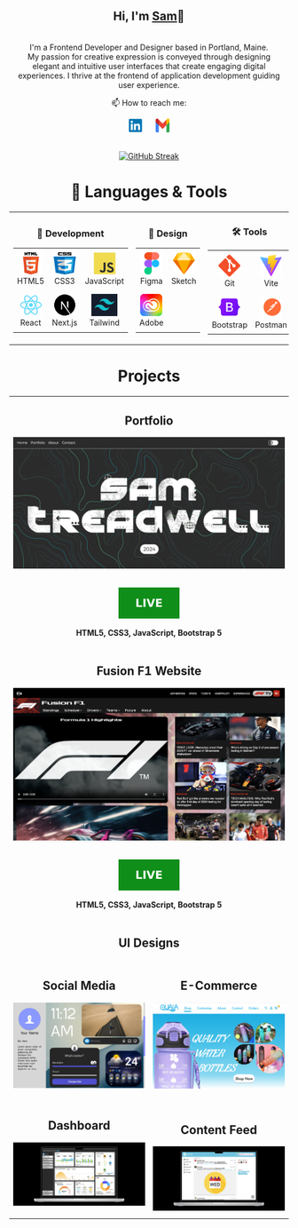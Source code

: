 <h2 align="center">Hi, I'm <a href="https://www.linkedin.com/in/sam-treadwell-70b548272/"  
  title="Profile">Sam</a>👋</h2>
<br>

<p align="center" style="max-width: 50vw; margin: 0 auto;">
I'm a Frontend Developer and Designer based in Portland, Maine.<br>
My passion for creative expression is conveyed through designing elegant and intuitive user interfaces that create engaging digital experiences.
I thrive at the frontend of application development guiding user experience.

<div align="center">
  <p>📫 How to reach me:</p>
  <a href="https://www.linkedin.com/in/sam-treadwell-70b548272/" style="margin-right: 10px; text-decoration: none;">
    <img src="icons/linkedin.svg" alt="LinkedIn" height="25" width="25" />
  </a>
  <a href="mailto:s.treadwell11@gmail.com" style="margin-left: 10px; text-decoration: none;">
    <img src="icons/gmail.svg" alt="Gmail" height="25" width="25" />
  </a>
</div>
<br>

<p align="center">
  <a href="https://git.io/streak-stats">
    <img src="https://streak-stats.demolab.com?user=treaddevs&theme=dark" alt="GitHub Streak"/>
  </a>
</p>

<h1 align="center">🚀 Languages & Tools</h1>

<table align="center">
  <tr>
    <td>
      <h3 align="center">👾 Development</h3>
      <table>
        <tr>
          <td align="center" height="70" width="70">
            <img src="icons/html.png" alt="HTML" width="40" height="40"/><br/>HTML5
          </td>
          <td align="center" height="70" width="70">
            <img src="icons/css.png" alt="CSS" width="40" height="40"/><br/>CSS3
          </td>
          <td align="center" height="70" width="70">
            <img src="icons/javascript.svg" alt="JavaScript" width="40" height="40"/><br/>JavaScript
          </td>
        </tr>
        <tr>
          <td align="center" height="70" width="70">
            <img src="icons/react.svg" alt="React" width="40" height="40"/><br/>React
          </td>
          <td align="center" height="70" width="70">
            <img src="icons/next.svg" alt="Next.js" width="40" height="40"/><br/>Next.js
          </td>
          <td align="center" height="70" width="70">
            <img src="icons/tailwind.png" alt="Tailwind CSS" height="40"/><br/>Tailwind
          </td>
        </tr>
      </table>
    </td>
    <td>
      <h3 align="center">🎨 Design</h3>
      <table>
        <tr>
          <td align="center" height="70" width="70">
            <img src="icons/figma.svg" alt="Figma" width="40" height="40"/><br/>Figma
          </td>
          <td align="center" height="70" width="70">
            <img src="icons/sketch.png" alt="Sketch" width="40" height="40"/><br/>Sketch
          </td>
        </tr>
        <tr>
          <td align="center" height="70" width="70">
            <img src="icons/adobe.png" alt="Adobe Creative Cloud" width="40" height="40"/><br/>Adobe
          </td>
          <td align="center" height="70" width="70">
          </td>
        </tr>
      </table>
    </td>
    <td>
      <h3 align="center">🛠️ Tools</h3>
      <table>
        <tr>
          <td align="center" height="70" width="70">
            <img src="icons/git.svg" alt="Git" width="40" height="40"/><br/>Git
          </td>
          <td align="center" height="70" width="70">
            <img src="icons/vite.svg" alt="Vite" width="40" height="40"/><br/>Vite
          </td>
        </tr>
        <tr>
          <td align="center" height="70" width="70">
            <img src="icons/bootstrap.png" alt="Bootstrap" width="40" height="40"/><br/>Bootstrap
          </td>
          <td align="center" height="70" width="70">
            <img src="icons/postman.svg" alt="Postman" width="40" height="40"/><br/>Postman
          </td>
        </tr>
      </table>
    </td>
  </tr>
</table>

<h1 align="center">Projects</h1>

<table>
  <tr>
    <!-- <td width='50%'></td> -->
      <td width='50%' colspan=2>
      <h2 align='center'>Portfolio</h2>
      <div align='center'>  
        <a href='https://www.samtreadwell.com/'> 
          <img src='media/WebThumbnail.png' alt='Portfolio Website'/>
        </a>
        <br>
        <br>
        <p>
          <a href='https://www.samtreadwell.com/' target="_blank" rel="noopener noreferrer"> 
            <img src='icons/live.svg'/>
          </a>
        </p>
        <p><strong>HTML5, CSS3, JavaScript, Bootstrap 5</strong></p>
      </div>
    </td>
     <tr>
      <tr>
      <td width='50%' colspan=2>
      <h2 align='center'>Fusion F1 Website</h2>
      <div align='center'>  
        <a href='https://treaddevs.github.io/Fusion-F1/'>
          <img src='media/Fusion-F1_Website.png' alt='Fusion F1 Website'/>
        </a>
        <br>
        <br>
        <p>
          <a href='https://treaddevs.github.io/Fusion-F1/' target="_blank" rel="noopener noreferrer">
            <img src='icons/live.svg'/>
          </a>
        </p>
        <p><strong>HTML5, CSS3, JavaScript, Bootstrap 5</strong></p>
      </div>
    </td>
  </tr>
  <tr>
    <td colspan="2" align="center">
      <h2>UI Designs</h2>
    </td>
  </tr>
  <tr>
    <td width='50%'>
      <h2 align='center'>Social Media</h2>
      <div align='center'>  
        <a>
          <img src='media/Profile.jpg' alt='Social Media UI'/>
        </a>
        <br>
        <br>
      </div>
    </td>
    <td width='50%'>
      <h2 align='center'>E-Commerce</h2>
      <div align='center'>  
        <a>
          <img src='media/Quala.png' alt='Quala Water Bottles'/>
        </a>
        <br>
        <br>
      </div>
    </td>
  </tr>
   <tr>
    <td width='50%'>
      <h2 align='center'>Dashboard</h2>
      <div align='center'>  
        <a>
          <img src='media/Solana_UI.png' alt='Solana Solar Dashboard UI'/>
        </a>
        <br>
        <br>
      </div>
    </td>
    <td width='50%'>
      <h2 align='center'>Content Feed</h2>
       <div align='center'>  
        <a>
          <img src='media/ESOL.png' alt='ESOL Resources Platform'/>
        </a>
        <br>
      </div>
    </td>
  </tr>
</table>
